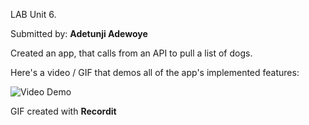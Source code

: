 LAB Unit 6.

Submitted by: **Adetunji Adewoye**

Created an app, that calls from an API to pull a list of dogs.

Here's a video / GIF that demos all of the app's implemented features:

<img src='http://g.recordit.co/l4pxuCY00J.gif' title='Video Demo' width='' alt='Video Demo' />

GIF created with **Recordit**